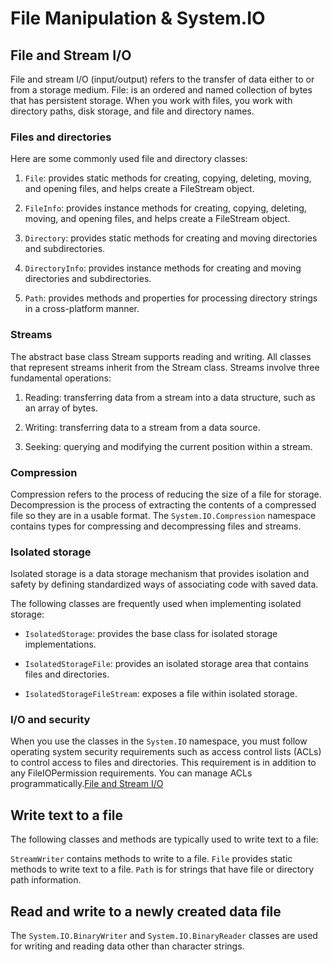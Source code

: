 # File Manipulation & System.IO
## File and Stream I/O
File and stream I/O (input/output) refers to the transfer of data either to or from a storage medium.
File: is an ordered and named collection of bytes that has persistent storage.
When you work with files, you work with directory paths, disk storage, and file and directory names.

### Files and directories
Here are some commonly used file and directory classes:

1. ``File``: provides static methods for creating, copying, deleting, moving, and opening files, and helps create a FileStream object.

2. ``FileInfo``: provides instance methods for creating, copying, deleting, moving, and opening files, and helps create a FileStream object.

3. ``Directory``: provides static methods for creating and moving directories and subdirectories.

4. ``DirectoryInfo``: provides instance methods for creating and moving directories and subdirectories.

5. ``Path``: provides methods and properties for processing directory strings in a cross-platform manner.

### Streams
The abstract base class Stream supports reading and writing. All classes that represent streams inherit from the Stream class.
Streams involve three fundamental operations:

1. Reading: transferring data from a stream into a data structure, such as an array of bytes.

2. Writing: transferring data to a stream from a data source.

3. Seeking: querying and modifying the current position within a stream.

### Compression
Compression refers to the process of reducing the size of a file for storage. Decompression is the process of extracting the contents of a compressed file so they are in a usable format. The ``System.IO.Compression`` namespace contains types for compressing and decompressing files and streams.

### Isolated storage
Isolated storage is a data storage mechanism that provides isolation and safety by defining standardized ways of associating code with saved data.

The following classes are frequently used when implementing isolated storage:

- ``IsolatedStorage``: provides the base class for isolated storage implementations.

- ``IsolatedStorageFile``: provides an isolated storage area that contains files and directories.

- ``IsolatedStorageFileStream``: exposes a file within isolated storage.

### I/O and security
When you use the classes in the ``System.IO`` namespace, you must follow operating system security requirements such as access control lists (ACLs) to control access to files and directories. This requirement is in addition to any FileIOPermission requirements. You can manage ACLs programmatically.[File and Stream I/O](https://docs.microsoft.com/en-us/dotnet/standard/io/)

## Write text to a file
The following classes and methods are typically used to write text to a file:

``StreamWriter`` contains methods to write to a file.
``File`` provides static methods to write text to a file.
``Path`` is for strings that have file or directory path information.

## Read and write to a newly created data file
The ``System.IO.BinaryWriter`` and ``System.IO.BinaryReader`` classes are used for writing and reading data other than character strings. 